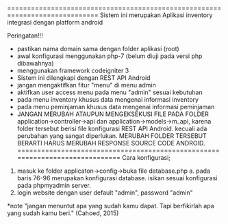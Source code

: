 =============================================================================
Sistem ini merupakan Aplikasi inventory integrasi dengan platform android

Peringatan!!!
- pastikan nama domain sama dengan folder aplikasi (root)
- awal konfigurasi menggunakan php-7 (belum diuji pada versi php dibawahnya)
- menggunakan framework codeigniter 3
- Sistem ini dilengkapi dengan REST API Android
- jangan mengaktifkan fitur "menu" di menu admin
- aktifkan user access menu pada menu "admin" sesuai kebutuhan
- pada menu inventory khusus data mengenai informasi inventory
- pada menu peminjaman khusus data mengenai informasi peminjaman
- JANGAN MERUBAH ATAUPUN MENGEKSEKUSI FILE PADA FOLDER application->controller->api dan application->models->m_api, karena folder tersebut berisi file konfigurasi REST API Android. kecuali ada perubahan yang sangat diperlukan. MERUBAH FOLDER TERSEBUT BERARTI HARUS MERUBAH RESPONSE SOURCE CODE ANDROID.
=============================================================================
Cara konfigurasi;
1. masuk ke folder applicaton->config->buka file database.php
    a. pada baris 76-96 merupakan konfigurasi database. isikan sesuai konfigurasi pada phpmyadmin server.
2. login website dengan user default "admin", password "admin"



*note
"jangan menuntut apa yang sudah kamu dapat. Tapi berfikirlah apa yang sudah kamu beri." (Cahoed, 2015)